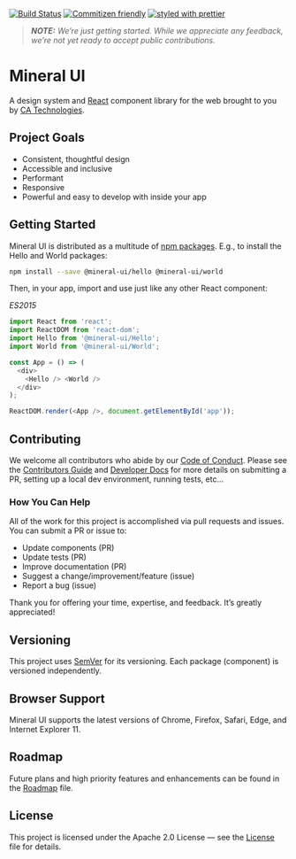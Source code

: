 [![Build Status](https://travis-ci.org/mineral-ui/mineral-ui.svg?branch=master)](https://travis-ci.org/mineral-ui/mineral-ui)
[![Commitizen friendly](https://img.shields.io/badge/commitizen-friendly-brightgreen.svg?style=flat)](http://commitizen.github.io/cz-cli/)
[![styled with prettier](https://img.shields.io/badge/styled_with-prettier-ff69b4.svg)](https://github.com/prettier/prettier)

> **_NOTE:_** _We’re just getting started. While we appreciate any feedback, we’re not yet ready to accept public contributions._

# Mineral UI

A design system and [React](https://facebook.github.io/react/) component library for the web brought to you by [CA Technologies](http://ca.com).


## Project Goals

- Consistent, thoughtful design
- Accessible and inclusive
- Performant
- Responsive
- Powerful and easy to develop with inside your app


## Getting Started

Mineral UI is distributed as a multitude of [npm packages](https://www.npmjs.com/search?q=@mineral-ui). E.g., to install the Hello and World packages:

```sh
npm install --save @mineral-ui/hello @mineral-ui/world
```

Then, in your app, import and use just like any other React component:

_ES2015_

```js
import React from 'react';
import ReactDOM from 'react-dom';
import Hello from '@mineral-ui/Hello';
import World from '@mineral-ui/World';

const App = () => (
  <div>
    <Hello /> <World />
  </div>
);

ReactDOM.render(<App />, document.getElementById('app'));
```

<!--
### Styling

> _It’s not likely to be as simple as just CSS or Sass, and so needs to be at least briefly documented._
-->

## Contributing

We welcome all contributors who abide by our [Code of Conduct](./CODE_OF_CONDUCT.md). Please see the [Contributors Guide](./CONTRIBUTING.md) and [Developer Docs](./docs/README.md) for more details on submitting a PR, setting up a local dev environment, running tests, etc...


### How You Can Help

All of the work for this project is accomplished via pull requests and issues. You can submit a PR or issue to:

- Update components (PR)
- Update tests (PR)
- Improve documentation (PR)
- Suggest a change/improvement/feature (issue)
- Report a bug (issue)

Thank you for offering your time, expertise, and feedback. It’s greatly appreciated!


## Versioning

This project uses [SemVer](http://semver.org/) for its versioning. Each package (component) is versioned independently.


## Browser Support

Mineral UI supports the latest versions of Chrome, Firefox, Safari, Edge, and Internet Explorer 11.


## Roadmap

Future plans and high priority features and enhancements can be found in the [Roadmap](./ROADMAP.md) file.

## License

This project is licensed under the Apache 2.0 License — see the [License](./LICENSE.md) file for details.

<!--
## Acknowledgements

[inspirations]
-->
